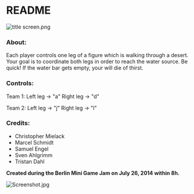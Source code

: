 # README #
![title screen.png](https://bitbucket.org/repo/oABo9G/images/1900189707-title%20screen.png)

### About: ###
Each player controls one leg of a figure which is walking through a desert.
Your goal is to coordinate both legs in order to reach the water source.
Be quick! If the water bar gets empty, your will die of thirst.

### Controls: ###
Team 1: 
Left leg -> "a"  Right leg -> "d"


Team 2:
Left leg -> "j"  Right leg -> "l"

### Credits: ###
* Christopher Mielack
* Marcel Schmidt
* Samuel Engel
* Sven Ahlgrimm
* Tristan Dahl


**Created during the Berlin Mini Game Jam on July 26, 2014 within 8h.**


![Screenshot.jpg](https://bitbucket.org/marcelschmidt/berlinminijamjuly/downloads/Screenshot.JPG)

